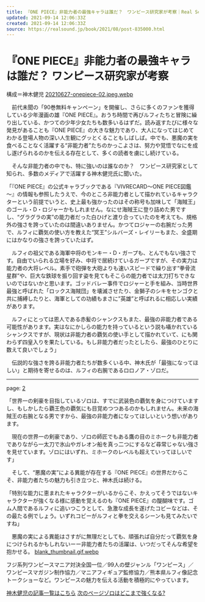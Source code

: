 ```yaml
---
title: 『ONE PIECE』非能力者の最強キャラは誰だ？　ワンピース研究家が考察｜Real Sound｜リアルサウンド ブック
updated: 2021-09-14 12:06:33Z
created: 2021-09-14 12:06:33Z
source: https://realsound.jp/book/2021/08/post-835000.html
---
```


# 『ONE PIECE』非能力者の最強キャラは誰だ？ ワンピース研究家が考察

構成＝神木健児
[20210627-onepiece-02.jpeg.webp](../_resources/20210627-onepiece-02.jpeg.webp)

　前代未聞の「90巻無料キャンペーン」を開催し、さらに多くのファンを獲得している少年漫画の雄『ONE PIECE』。おうち時間で再びルフィたちと冒険に繰り出している、かつての少年少女たちも数多いるはずだ。読み返すたびに様々な発見があることも『ONE PIECE』の大きな魅力であり、大人になってはじめてわかる登場人物の深い人生観にグッとくることもしばしば。中でも、悪魔の実を食べることなく活躍する“非能力者”たちのかっこよさは、努力や覚悟でなにを成し遂げられるのかを伝える存在として、多くの読者を虜にし続けている。

　そんな非能力者の中でも、特に強いのは誰なのか？　ワンピース研究家として知られ、多数のメディアで活躍する神木健児氏に聞いた。

「『ONE PIECE』の公式キャラブックである『VIVRECARD～ONE PIECE図鑑～』の情報も参照したうえで、今のところ非能力者として描かれているキャラクターという前提でいうと、史上最も強かったのはその称号も加味して「海賊王」のゴール・D・ロジャーかもしれません。なにせ海賊王に登り詰めた男ですし、“グラグラの実”の能力者だった白ひげと渡り合っていたのを考えても、規格外の強さを誇っていたのは間違いありません。かつてロジャーの右腕だった男で、ルフィに覇気の使い方を教えた“冥王”シルバーズ・レイリーもまた、全盛期にはかなりの強さを誇っていたはず。

　ルフィの祖父である海軍中将のモンキー・D・ガープも、とんでもない強さです。自由でいられる立場を好み、中将で居続けているガープですが、その実力は能力者の大将レベル。素手で砲弾を大砲よりも速いスピードで繰り出す“拳骨流星群”や、巨大な鉄球を振り回す姿を見てもそこらの能力者では太刀打ちできないのではないかと思います。ゴッドバレー事件でロジャーと手を組み、当時世界最強と呼ばれた「ロックス海賊団」を壊滅させたり、金獅子のシキをセンゴクと共に捕縛したりと、海軍としての功績もまさに”英雄”と呼ばれるに相応しい実績があります。

　ルフィにとっては恩人である赤髪のシャンクスもまた、最強の非能力者である可能性があります。実はなにかしらの能力を持っているという説も囁かれているシャンクスですが、現状は非能力者の覇気の使い手として描かれていて、にも関わらず四皇入りを果たしている。もし非能力者だったとしたら、最強のひとりに数えて良いでしょう」

　伝説的な強さを誇る非能力者たちが数多くいる中、神木氏が「最強になってほしい」と期待を寄せるのは、ルフィの右腕であるロロノア・ゾロだ。

* * *

page: [2](https://realsound.jp/book/2021/08/post-835000_2.html)

「世界一の剣豪を目指しているゾロは、すでに武装色の覇気を身につけていますし、もしかしたら覇王色の覇気にも目覚めつつあるのかもしれません。未来の海賊王の右腕となる男ですから、最強の非能力者になってほしいという想いがあります。

　現在の世界一の剣豪であり、ゾロの師匠でもある鷹の目のミホークも非能力者でありながら一太刀で氷山やガレオン船を真っ二つにするなど尋常じゃない強さを見せています。ゾロにはいずれ、ミホークのレベルも超えていってほしいです」

　そして、“悪魔の実”による異能が存在する『ONE PIECE』の世界だからこそ、非能力者たちの魅力も引き立つと、神木氏は続ける。

「特別な能力に恵まれたキャラクターがいるからこそ、かえってそうではないキャラクターが強くなる様に感動を覚えるのも『ONE PIECE』の醍醐味です。ゴム人間であるルフィに追いつこうとして、急激な成長を遂げたコビーなどは、その最たる例でしょう。いずれコビーがルフィと拳を交えるシーンも見てみたいですね」

　悪魔の実による異能はさすがに無理だとしても、頑張れば自分だって覇気を身につけられるかもしれないーー非能力者たちの活躍は、いつだってそんな希望を抱かせる。
[blank_thumbnail.gif.webp](../_resources/blank_thumbnail.gif.webp)

フジ系列ワンピースマニア対決全国一位／99人の壁ジャンル「ワンピース」／ワンピースマガジン制作協力／マニアフィギュア監修協力／熊本県ルフィ像記念トークショーなど。ワンピースの魅力を伝える活動を積極的にやっています。

[神木健児の記事一覧はこちら](https://realsound.jp/tag/%E7%A5%9E%E6%9C%A8%E5%81%A5%E5%85%90)
[次のページゾロはどこまで強くなる?](https://realsound.jp/book/2021/08/post-835000_2.html)